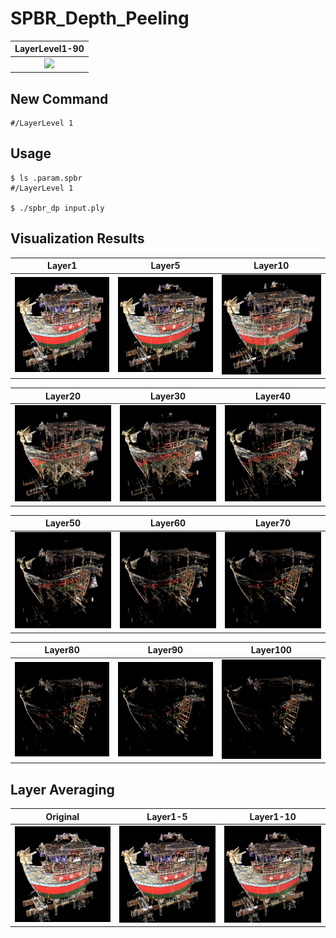 # SPBR_Depth_Peeling

|LayerLevel1-90|
|:-:|
|<img src="figures/LayerLevel1-90.gif">|

## New Command
```
#/LayerLevel 1
```

## Usage
```
$ ls .param.spbr
#/LayerLevel 1

$ ./spbr_dp input.ply
```

## Visualization Results

|Layer1|Layer5|Layer10|
|:-:|:-:|:-:|
|<img src="figures/LayerLevel1.bmp">|<img src="figures/LayerLevel5.bmp">|<img src="figures/LayerLevel10.bmp">|

|Layer20|Layer30|Layer40|
|:-:|:-:|:-:|
|<img src="figures/LayerLevel20.bmp">|<img src="figures/LayerLevel30.bmp">|<img src="figures/LayerLevel40.bmp">|

|Layer50|Layer60|Layer70|
|:-:|:-:|:-:|
|<img src="figures/LayerLevel50.bmp">|<img src="figures/LayerLevel60.bmp">|<img src="figures/LayerLevel70.bmp">|

|Layer80|Layer90|Layer100|
|:-:|:-:|:-:|
|<img src="figures/LayerLevel80.bmp">|<img src="figures/LayerLevel90.bmp">|<img src="figures/LayerLevel100.bmp">|

## Layer Averaging
|Original|Layer1-5|Layer1-10|
|:-:|:-:|:-:|
|<img src="figures/LayerAvg/original.bmp">|<img src="figures/LayerAvg/Layer_Averaging_L1-5.png">|<img src="figures/LayerAvg/Layer_Averaging_L1-10.png">|